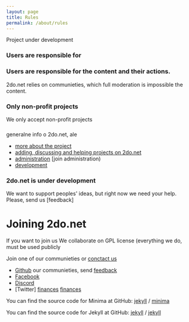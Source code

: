 ```yaml
---
layout: page
title: Rules
permalink: /about/rules
---
```

Project under development

### Users are responsible for 

### Users are responsible for the content and their actions.
2do.net relies on communieties, which full moderation is impossible
the content.

### Only non-profit projects  
We only accept non-profit projects

### 
generalne info o 2do.net, ale 
* [more about the project](2donetprojectpage)
* [adding, discussing and helping projects on 2do.net ](rules)
* [administration]( asd) [join administration)
* [development](develpotment)

### 2do.net is under development
We want to support peoples' ideas, but right now we need your help. Please, send us [feedback]

# Joining 2do.net
If you want to join us 
We collaborate on GPL license (everything we do, must be used publicly 

Join one of our communieties or [conctact us]()
* [Github](asd) our communieties, send [feedback](asd)
* [Facebook]()
* [Discord]()
* [Twitter]
[finances](/about/adding/)
[finances](/about/administration/)

You can find the source code for Minima at GitHub:
[jekyll][jekyll-organization] /
[minima](https://github.com/jekyll/minima)

You can find the source code for Jekyll at GitHub:
[jekyll][jekyll-organization] /
[jekyll](https://github.com/jekyll/jekyll)


[jekyll-organization]: https://github.com/jekyll

